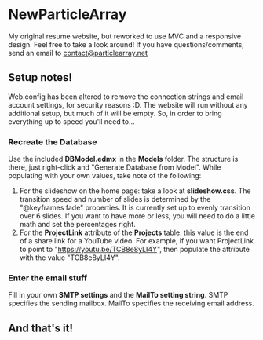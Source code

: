 # NewParticleArray
My original resume website, but reworked to use MVC and a responsive design.
Feel free to take a look around!  If you have questions/comments, send an email to contact@particlearray.net



## Setup notes!
Web.config has been altered to remove the connection strings and email account settings, for security reasons :D.  The website will run without any additional setup, but much of it will be empty.  So, in order to bring everything up to speed you'll need to...

### Recreate the Database
Use the included **DBModel.edmx** in the **Models** folder.  The structure is there, just right-click and "Generate Database from Model".  While populating with your own values, take note of the following:
  1. For the slideshow on the home page: take a look at **slideshow.css**.  The transition speed and number of slides is determined by the "@keyframes fade" properties.  It is currently set up to evenly transition over 6 slides.  If you want to have more or less, you will need to do a little math and set the percentages right.
  2. For the **ProjectLink** attribute of the **Projects** table: this value is the end of a share link for a YouTube video.  For example, if you want ProjectLink to point to "https://youtu.be/TCB8e8yLI4Y", then populate the attribute with the value "TCB8e8yLI4Y".
    
### Enter the email stuff
Fill in your own **SMTP settings** and the **MailTo setting string**.  SMTP specifies the sending mailbox.  MailTo specifies the receiving email address.



## And that's it!

